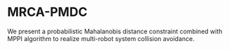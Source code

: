 # MRCA-PMDC
We present a probabilistic Mahalanobis distance constraint combined with MPPI algorithm to realize multi-robot system collision avoidance.
